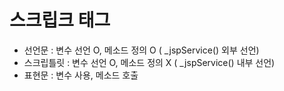 # 스크립크 태그
- 선언문		: 변수 선언 O, 메소드 정의 O ( _jspService() 외부 선언)
- 스크립틀릿	: 변수 선언 O, 메소드 정의 X ( _jspService() 내부 선언)
- 표현문 		: 변수 사용, 메소드 호출